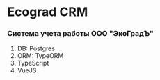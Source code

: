 # Ecograd CRM
### Система учета работы ООО "ЭкоГрадЪ"
1. DB: Postgres
2. ORM: TypeORM
3. TypeScript
4. VueJS
